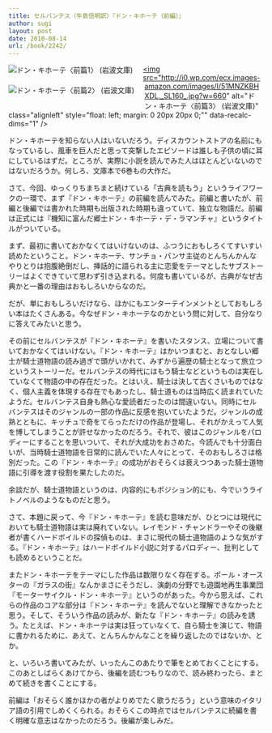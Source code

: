 ```yaml
---
title: セルバンテス（牛島信明訳）『ドン・キホーテ（前編）』
author: sugi
layout: post
date: 2010-08-14
url: /book/2242/
---
```

<a href="http://www.amazon.co.jp/exec/obidos/ASIN/4003272110/chezsugi-22/ref=nosim/" name="amazletlink" target="_blank"><img src="http://i1.wp.com/ecx.images-amazon.com/images/I/51S1C53CZCL._SL160_.jpg?w=660" alt="ドン・キホーテ〈前篇1〉 (岩波文庫)" class="alignleft" style="float: left; margin: 0 20px 20px 0;" data-recalc-dims="1" /></a><a href="http://www.amazon.co.jp/exec/obidos/ASIN/4003272129/chezsugi-22/ref=nosim/" name="amazletlink" target="_blank"><img src="http://i2.wp.com/ecx.images-amazon.com/images/I/51JTYXY9WZL._SL160_.jpg?w=660" alt="ドン・キホーテ〈前篇2〉 (岩波文庫)" class="alignleft" style="float: left; margin: 0 20px 20px 0;" data-recalc-dims="1" /></a><a href="http://www.amazon.co.jp/exec/obidos/ASIN/4003272137/chezsugi-22/ref=nosim/" name="amazletlink" target="_blank"><img src="http://i0.wp.com/ecx.images-amazon.com/images/I/51MNZKBHXDL._SL160_.jpg?w=660" alt="ドン・キホーテ〈前篇3〉 (岩波文庫)" class="alignleft" style="float: left; margin: 0 20px 20px 0;"" data-recalc-dims="1" /></a>

ドン・キホーテを知らない人はいないだろう。ディスカウントストアの名前にもなっているし、風車を巨人だと思って突撃したエピソードは誰しも子供の頃に耳にしているはずだ。ところが、実際に小説を読んでみた人はほとんどいないのではないだろうか。何しろ、文庫本で6巻もの大作だ。

さて、今回、ゆっくりちまちまと続けている「古典を読もう」というライフワークの一環で、まず『ドン・キホーテ』の前編を読んでみた。前編と書いたが、前編と後編では書かれた時期も出版された時期も違っていて、独立な物語だ。前編は正式には『機知に富んだ郷士ドン・キホーテ・デ・ラマンチャ』というタイトルがついている。

まず、最初に書いておかなくてはいけないのは、ふつうにおもしろくてすいすい読めたということ。ドン・キホーテ、サンチョ・パンサ主従のとんちんかんなやりとりは抱腹絶倒だし、挿話的に語られる主に恋愛をテーマとしたサブストーリーはよくできていて思わず引き込まれる。何度も書いているが、古典がなぜ古典かと一番の理由はおもしろいからなのだ。

だが、単におもしろいだけなら、ほかにもエンターテインメントとしておもしろい本はたくさんある。今なぜドン・キホーテなのかという問に対して、自分なりに答えてみたいと思う。

その前にセルバンテスが『ドン・キホーテ』を書いたスタンス、立場について書いておかなくてはいけない。『ドン・キホーテ』はかいつまむと、おとなしい郷士が騎士道物語の読み過ぎで頭がいかれて、みずから遍歴の騎士となって旅立つというストーリーだ。セルバンテスの時代にはもう騎士などというものは実在していなくて物語の中の存在だった。とはいえ、騎士は決して古くさいものではなく、個人主義を体現する存在でもあったし、騎士道ものは当時広く読まれていたようだ。セルバンテス自身も熱心な愛読者だったのは間違いない。同時にセルバンテスはそのジャンルの一部の作品に反感を抱いていたようだ。ジャンルの成熟とともに、キッチュで奇をてらっただけの作品が登場し、それがかえって人気を博してしまうことが許せなかったのだろう。それで、彼はこのジャンルをパロディーにすることを思いついて、それが大成功をおさめた。今読んでも十分面白いが、当時騎士道物語を日常的に読んでいた人々にとって、そのおもしろさは格別だった。この『ドン・キホーテ』の成功がおそらくは衰えつつあった騎士道物語に引導を渡す役割を果たしたのだ。

余談だが、騎士道物語というのは、内容的にもポジション的にも、今でいうライトノベルのようなものだと思う。

さて、本題に戻って、今『ドン・キホーテ』を読む意味だが、ひとつには現代においても騎士道物語は実は廃れていない。レイモンド・チャンドラーやその後継者が書くハードボイルドの探偵ものは、まさに現代の騎士道物語のような気がする。『ドン・キホーテ』はハードボイルド小説に対するパロディー、批判としても読めるということだ。

またドン・キホーテをテーマにした作品は数限りなく存在する。ポール・オースターの『ガラスの街』なんかまさにそうだし、演劇の分野でも遊園地再生事業団『モーターサイクル・ドン・キホーテ』というのがあった。今から思えば、これらの作品のコアな部分は『ドン・キホーテ』を読んでないと理解できなかったと思う。そして、そういう作品の読みが、新たな『ドン・キホーテ』の読みを誘う。たとえば、ドン・キホーテは実は狂っていなくて、自ら騎士を演じて、物語に書かれるために、あえて、とんちんかんなことを繰り返したのではないか、とか。

と、いろいろ書いてみたが、いったんこのあたりで筆をとめておくことにする。このあとしばらくあけてから、後編を読むつもりなので、読み終わったら、まとめて続きを書くことにする。

前編は「おそらく誰かほかの者がよりめでたく歌うだろう」という意味のイタリア語の引用でしめくくられる。おそらくこの時点ではセルバンテスに続編を書く明確な意志はなかったのだろう。後編が楽しみだ。

